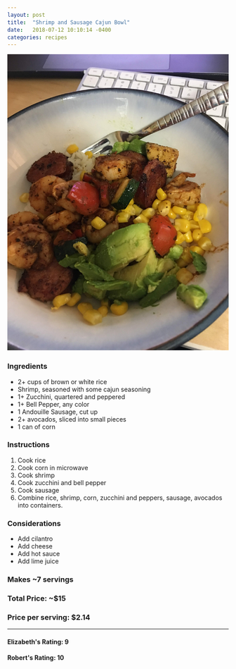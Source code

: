 ```yaml
---
layout: post
title:  "Shrimp and Sausage Cajun Bowl"
date:   2018-07-12 10:10:14 -0400
categories: recipes
---
```


![Picture](/images/recipes/shrimp-sausage-bowl.jpg)

### Ingredients
* 2+ cups of brown or white rice
* Shrimp, seasoned with some cajun seasoning
* 1+ Zucchini, quartered and peppered
* 1+ Bell Pepper, any color
* 1 Andouille Sausage, cut up
* 2+ avocados, sliced into small pieces
* 1 can of corn

### Instructions
1. Cook rice
2. Cook corn in microwave
3. Cook shrimp
4. Cook zucchini and bell pepper
5. Cook sausage
6. Combine rice, shrimp, corn, zucchini and peppers, sausage, avocados into containers.

### Considerations
* Add cilantro
* Add cheese
* Add hot sauce
* Add lime juice

### Makes ~7 servings
### Total Price: ~$15
### Price per serving: $2.14

----

#### Elizabeth's Rating: 9
#### Robert's Rating: 10
